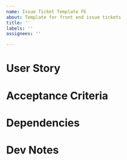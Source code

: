 ```yaml
---
name: Issue Ticket Template FE
about: Template for front end issue tickets
title: ''
labels: ''
assignees: ''

---
```


# User Story
# Acceptance Criteria
<!--- Figma --->
<!--- ERD --->
# Dependencies
# Dev Notes
<!--- Structure Checklist --->
<!--- Code Sample --->
